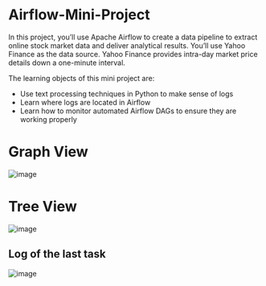 # Airflow-Mini-Project


In this project, you’ll use Apache Airflow to create a data pipeline to extract online stock market data and deliver analytical results. You’ll use Yahoo Finance as the data source. Yahoo Finance provides intra-day market price details down a one-minute interval.

The learning objects of this mini project are:
- Use text processing techniques in Python to make sense of logs
- Learn where logs are located in Airflow
- Learn how to monitor automated Airflow DAGs to ensure they are working properly




# Graph View

![image](https://user-images.githubusercontent.com/81652137/182043061-5af6547d-2aae-4d35-bcbc-1629d1b78141.png)


# Tree View

![image](https://user-images.githubusercontent.com/81652137/182043084-a62760eb-92a6-4604-8bfe-0ab4cbcfbe6d.png)

## Log of the last task

![image](https://user-images.githubusercontent.com/81652137/182045406-1c03f528-3704-42cc-9605-8aecbf1364ce.png)
